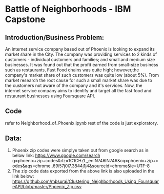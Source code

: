 # Battle of Neighborhoods - IBM Capstone
## Introduction/Business Problem:

An internet service company based out of Phoenix is looking to expand its market share in the City. The company was providing services to 2
kinds of customers - individual customers and families; and small and medium size businesses. It was found out that the profit earned from 
small-size business such as restaurants, Fast Food chains was quite high; however,the company's market share of such customers was quite 
low (about 5%). From market research the root cause for such a small market share was due to the customers not aware of the company and 
it's services. Now, the internet service company aims to identify and target all the fast food and restaurant businesses using Foursquare 
API.

## Code
refer to Neighborhood_of_Phoenix.ipynb
rest of the code is just exploratory.

## Data:
1. Phoenix zip codes were simplye taken out from google search as in below link:
https://www.google.com/search q=phoenix+zip+codes&rlz=1C1CHZL_enIN746IN746&oq=phoenix+zip+codes&aqs=chrome..69i57j0l7.3844j1j4&sourceid=chrome&ie=UTF-8
2. The zip code data exported from the above link is also uploaded in the link below:
https://github.com/mbsuraj/Clustering_Neighborhoods_Using_FoursquareAPI/blob/master/Phoenix_Zip.csv
